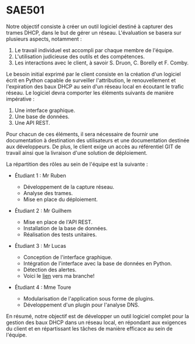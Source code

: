 # SAE501
Notre objectif consiste à créer un outil logiciel destiné à capturer des trames DHCP, dans le but de gérer un réseau. L'évaluation se basera sur plusieurs aspects, notamment :

1. Le travail individuel est accompli par chaque membre de l'équipe.
2. L'utilisation judicieuse des outils et des compétences.
3. Les interactions avec le client, à savoir S. Druon, C. Borelly et F. Comby.

Le besoin initial exprimé par le client consiste en la création d'un logiciel écrit en Python capable de surveiller l'attribution, le renouvellement et l'expiration des baux DHCP au sein d'un réseau local en écoutant le trafic réseau. Le logiciel devra comporter les éléments suivants de manière impérative :

1. Une interface graphique.
2. Une base de données.
3. Une API REST.

Pour chacun de ces éléments, il sera nécessaire de fournir une documentation à destination des utilisateurs et une documentation destinée aux développeurs. De plus, le client exige un accès au référentiel GIT de travail ainsi que la livraison d'une solution de déploiement.

La répartition des rôles au sein de l'équipe est la suivante :

- Étudiant 1 : Mr Ruben
  - Développement de la capture réseau.
  - Analyse des trames.
  - Mise en place du déploiement.

- Étudiant 2 : Mr Guilhem
  - Mise en place de l'API REST.
  - Installation de la base de données.
  - Réalisation des tests unitaires.

- Étudiant 3 : Mr Lucas
  - Conception de l'interface graphique.
  - Intégration de l'interface avec la base de données en Python.
  - Détection des alertes.
  - Voici le [lien](https://github.com/Ndeye-codou-toure/SAE501/tree/Interface-Graphique) vers ma branche!

- Étudiant 4 : Mme Toure
  - Modularisation de l'application sous forme de plugins.
  - Développement d'un plugin pour l'analyse DNS.

En résumé, notre objectif est de développer un outil logiciel complet pour la gestion des baux DHCP dans un réseau local, en répondant aux exigences du client et en répartissant les tâches de manière efficace au sein de l'équipe.

